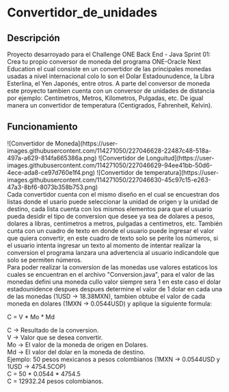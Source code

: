 # Convertidor_de_unidades
<h2>Descripción</h2>
Proyecto desarroyado para el Challenge ONE Back End - Java Sprint 01: Crea tu propio conversor de moneda del programa ONE-Oracle Next Education el cual consiste en un convertidor de las principales monedas usadas a nivel internacional colo lo son el Dolar Estadounudence, la Libra Esterlina, el Yen Japonés, entre otros. A parte del conversor de moneda este proyecto tambien cuenta con un conversor de unidades de distancia por ejemplo: Centimetros, Metros, Kilometros, Pulgadas, etc. De igual manera un convertidor de temperatura (Centigrados, Fahrenheit, Kelvin).
<h2>Funcionamiento</h2>
![Convertidor de Moneda](https://user-images.githubusercontent.com/114271050/227046628-22487c48-518a-497a-a629-814fa665386a.png)
![Convertidor de Longuitud](https://user-images.githubusercontent.com/114271050/227046629-94ee41bb-50d6-4ece-ada8-ce97d760e1f4.png)
![Convertidor de temperatura](https://user-images.githubusercontent.com/114271050/227046630-45c97c15-e263-47a3-8bf6-8073b358b753.png)</br>
Cada convertidor cuenta con el mismo diseño en el cual se encuestran dos listas donde el usario puede seleccionar la unidad de origen y la unidad de destino, cada lista cuenta con los mismos elementos para que el usuario pueda desidir el tipo de conversion que desee ya sea de dolares a pesos, dolares a libras, centimetros a metros, pulgadas a centimetros, etc. También cunta con un cuadro de texto en donde el usuario puede ingresar el valor que quiera convertir, en este cuadro de texto solo se perite los números, si el usuario intenta ingresar un texto al momento de intentar realizar la conversion el programa lanzara una advertencia al usuario indicandole que solo se permiten números.</br>
Para poder realizar la conversion de las monedas use valores estaticos los cuales se encuentran en el archivo "Conversion.java", para el valor de las monedas defini una moneda cullo valor siempre sera 1 en este caso el dolar estadounidence despues despues determine el valor de 1 dolar en cada una de las monedas (1USD -> 18.38MXN), tambien obtube el valor de cada moneda en dolares (1MXN -> 0.0544USD) y aplique la siguiente formula:</br>
<p>C = V * Mo * Md</p>
C -> Resultado de la conversion.</br>
V -> Valor que se desea convertir.</br>
Mo -> El valor de la moneda de origen en Dolares.</br>
Md -> El valor del dolar en la moneda de destino.</br>
Ejemplo: 50 pesos mexicanos a pesos colombianos (1MXN -> 0.0544USD y 1USD -> 4754.5COP)</br>
C = 50 * 0.0544 * 4754.5</br>
C = 12932.24 pesos colombianos.
